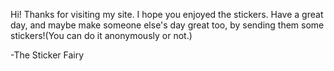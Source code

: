 Hi! Thanks for visiting my site.
I hope you enjoyed the stickers. Have a great day, and maybe make someone else's day great too, by sending them some stickers!(You can do it anonymously or not.)

-The Sticker Fairy

